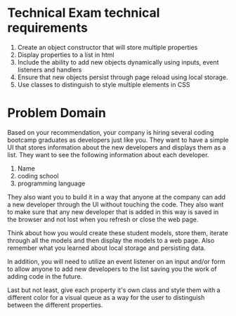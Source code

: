 # Technical Exam technical requirements

1. Create an object constructor that will store multiple properties
2. Display properties to a list in html
3. Include the ability to add new objects dynamically using inputs, event listeners and handlers
4. Ensure that new objects persist through page reload using local storage. 
5. Use classes to distinguish to style multiple elements in CSS

# Problem Domain

Based on your recommendation, your company is hiring several coding bootcamp graduates as developers just like you.  They want to have a simple UI that stores information about the new developers and displays them as a list.  They want to see the following information about each developer.

1. Name
2. coding school
3. programming language

They also want you to build it in a way that anyone at the company can add a new developer through the UI without touching the code.  They also want to make sure that any new developer that is added in this way is saved in the browser and not lost when you refresh or close the web page.

Think about how you would create these student models, store them, iterate through all the models and then display the models to a web page.  Also remember what you learned about local storage and persisting data.

In addition, you will need to utilize an event listener on an input and/or form to allow anyone to add new developers to the list saving you the work of adding code in the future. 

Last but not least, give each property it's own class and style them with a different color for a visual queue as a way for the user to distinguish between the different properties. 